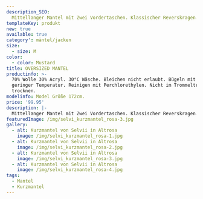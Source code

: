 ```yaml
---
description_SEO: 
  Mittellanger Mantel mit Zwei Vordertaschen. Klassischer Reverskragen. Drei schwarze Knöpfe zum Verschließen. Ärmel lang. Farbe Mustard.
templateKey: produkt
new: true
available: true
category': mäntel/jacken
size:
  - size: M
color:
  - color: Mustard
title: OVERSIZED MANTEL
productinfo: >-
  70% Wolle 30% Acryl. 30°C Wäsche. Bleichen nicht erlaubt. Bügeln mit
  geringer Temperatur. Reinigen mit Perchlorethylen. Nicht im Trommeltrockner
  trocknen.
modelinfo: Model Größe 172cm. 
price: '99.95'
description: |-
  Mittellanger Mantel mit Zwei Vordertaschen. Klassischer Reverskragen. Drei schwarze Knöpfe zum Verschließen. Ärmel lang. Farbe Mustard.
featuredImage: /img/selvi_kurzmantel_rosa-3.jpg
gallery:
  - alt: Kurzmantel von Selvii in Altrosa
    image: /img/selvi_kurzmantel_rosa-1.jpg
  - alt: Kurzmantel von Selvii in Altrosa
    image: /img/selvi_kurzmantel_rosa-2.jpg
  - alt: Kurzmantel von Selvii in Altrosa
    image: /img/selvi_kurzmantel_rosa-3.jpg
  - alt: Kurzmantel von Selvii in Altrosa
    image: /img/selvi_kurzmantel_rosa-4.jpg
tags:
  - Mantel
  - Kurzmantel
---
```



